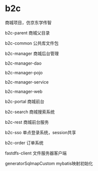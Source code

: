 # b2c
商城项目，仿京东学传智

b2c-parent    商城父目录

b2c-common    公共库文件包

b2c-manager   商城后台管理

  b2c-manager-dao
  
  b2c-manager-pojo
  
  b2c-manager-service
  
  b2c-manager-web
  
b2c-portal 商城前台

b2c-search 商城搜索系统

b2c-rest  商城前台服务

b2c-sso    单点登录系统，session共享

b2c-order  订单系统

fastdfs-client 文件服务器客户端

generatorSqlmapCustom  mybatis映射初始化


